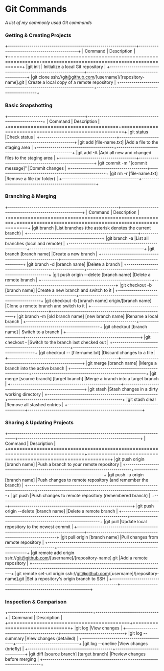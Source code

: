 Git Commands
============

_A list of my commonly used Git commands_

### Getting & Creating Projects

+-----------------------------------------------------------------+-----------------------------------------------+
|  Command  							  |  Description  				  |
+=================================================================+===============================================+
|git init 							  | Initialize a local Git repository 		  |
+-----------------------------------------------------------------+-----------------------------------------------+
|git clone ssh://git@github.com/[username]/[repository-name].git  | Create a local copy of a remote repository    |
+-----------------------------------------------------------------+-----------------------------------------------+


### Basic Snapshotting

+---------------------------------------+-------------------------------------------------------+
|  Command  				|  Description  				  	|
+=======================================+=======================================================+
|git status				|Check status  				    		|
+---------------------------------------+-------------------------------------------------------+
|git add [file-name.txt]		|Add a file to the staging area 		   	|
+---------------------------------------+-------------------------------------------------------+
|git add -A				|Add all new and changed files to the staging area	|
+---------------------------------------+-------------------------------------------------------+
|git commit -m "[commit message]"  	|Commit changes 					|
+---------------------------------------+-------------------------------------------------------+
|git rm -r [file-name.txt]  		|Remove a file (or folder) 			    	|
+---------------------------------------+-------------------------------------------------------+


### Branching & Merging

+--------------------------------------------------------+----------------------------------------------------------+
|  Command  						 |  Description  					    |
+========================================================+==========================================================+
|git branch						 |List branches (the asterisk denotes the current branch)   |
+--------------------------------------------------------+----------------------------------------------------------+
|git branch -a						 |List all branches (local and remote)  		    |
+--------------------------------------------------------+----------------------------------------------------------+
|git branch [branch name]				 |Create a new branch 					    |
+--------------------------------------------------------+----------------------------------------------------------+
|git branch -d [branch name]				 |Delete a branch 					    |
+--------------------------------------------------------+----------------------------------------------------------+
|git push origin --delete [branch name]			 |Delete a remote branch				    |
+--------------------------------------------------------+----------------------------------------------------------+
|git checkout -b [branch name]				 |Create a new branch and switch to it  	    	    |
+--------------------------------------------------------+----------------------------------------------------------+
|git checkout -b [branch name] origin/[branch name]	 |Clone a remote branch and switch to it  	    	    |
+--------------------------------------------------------+----------------------------------------------------------+
|git branch -m [old branch name] [new branch name]	 |Rename a local branch  				    |
+--------------------------------------------------------+----------------------------------------------------------+
|git checkout [branch name]				 | Switch to a branch  			  		    |
+--------------------------------------------------------+----------------------------------------------------------+
|git checkout -						 |Switch to the branch last checked out  		    |
+--------------------------------------------------------+----------------------------------------------------------+
|git checkout -- [file-name.txt]			 |Discard changes to a file  				    |
+--------------------------------------------------------+----------------------------------------------------------+
|git merge [branch name]				 |Merge a branch into the active branch  		    |
+--------------------------------------------------------+----------------------------------------------------------+
|git merge [source branch] [target branch]		 |Merge a branch into a target branch  			    |
+--------------------------------------------------------+----------------------------------------------------------+
|git stash						 |Stash changes in a dirty working directory  		    |
+--------------------------------------------------------+----------------------------------------------------------+
|git stash clear					 |Remove all stashed entries  				    |
+--------------------------------------------------------+----------------------------------------------------------+

### Sharing & Updating Projects

+---------------------------------------------------------------------------------+--------------------------------------------------------------+
|  Command  						 			  |  Description  					   	 |
+=================================================================================+==============================================================+
|git push origin [branch name]				 			  |Push a branch to your remote repository  			 |
+---------------------------------------------------------------------------------+--------------------------------------------------------------+
|git push -u origin [branch name]			 			  |Push changes to remote repository (and remember the branch)   |
+---------------------------------------------------------------------------------+--------------------------------------------------------------+
|git push									  |Push changes to remote repository (remembered branch)  	 |
+---------------------------------------------------------------------------------+--------------------------------------------------------------+
|git push origin --delete [branch name]						  |Delete a remote branch 					 |
+---------------------------------------------------------------------------------+--------------------------------------------------------------+
|git pull									  |Update local repository to the newest commit  		 |
+---------------------------------------------------------------------------------+--------------------------------------------------------------+
|git pull origin [branch name]				  			  |Pull changes from remote repository  			 |
+---------------------------------------------------------------------------------+--------------------------------------------------------------+
|git remote add origin ssh://git@github.com/[username]/[repository-name].git	  |Add a remote repository  					 |
+---------------------------------------------------------------------------------+--------------------------------------------------------------+
|git remote set-url origin ssh://git@github.com/[username]/[repository-name].git  |Set a repository's origin branch to SSH 			 |
+---------------------------------------------------------------------------------+--------------------------------------------------------------+


### Inspection & Comparison

+-------------------------------------------+--------------------------------+
|  Command  			 	    |  Description  		     |
+===========================================+================================+
|git log				    |View changes		     |
+-------------------------------------------+--------------------------------+
|git log --summary			    |View changes (detailed)	     |
+-------------------------------------------+--------------------------------+
|git log --oneline			    |View changes (briefly)	     |
+-------------------------------------------+--------------------------------+
|git diff [source branch] [target branch]   |Preview changes before merging  |
+-------------------------------------------+--------------------------------+

